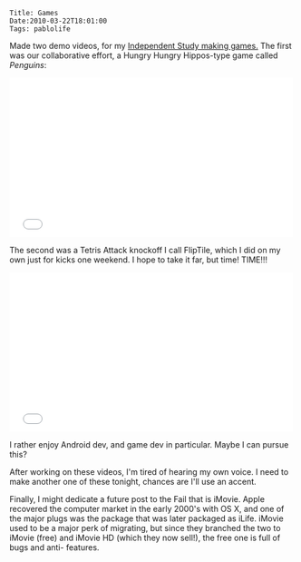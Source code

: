     Title: Games
    Date:2010-03-22T18:01:00
    Tags: pablolife

Made two demo videos, for my [Independent Study making games.][1]  The first was our
collaborative effort, a Hungry Hungry Hippos-type game called _Penguins_:

<iframe src="//player.vimeo.com/video/10342389;byline=0&amp;portrait=0&amp;badge=0" width="500" height="281" frameborder="0" webkitallowfullscreen mozallowfullscreen allowfullscreen></iframe>

The second was a Tetris Attack knockoff I call FlipTile, which I did on my own
just for kicks one weekend. I hope to take it far, but time! TIME!!!

<iframe src="//player.vimeo.com/video/10357311;byline=0&amp;portrait=0&amp;badge=0" width="500" height="281" frameborder="0" webkitallowfullscreen mozallowfullscreen allowfullscreen></iframe>

I rather enjoy Android dev, and game dev in particular. Maybe I can pursue
this?

After working on these videos, I'm tired of hearing my own voice. I need to
make another one of these tonight, chances are I'll use an accent.

Finally, I might dedicate a future post to the Fail that is iMovie. Apple
recovered the computer market in the early 2000's with OS X, and one of the
major plugs was the package that was later packaged as iLife. iMovie used to
be a major perk of migrating, but since they branched the two to iMovie (free)
and iMovie HD (which they now sell!), the free one is full of bugs and anti-
features.


   [1]: http://brownandroidattack.blogspot.com
